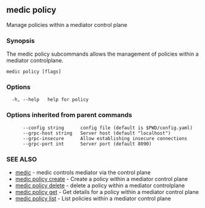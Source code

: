 ## medic policy

Manage policies within a mediator control plane

### Synopsis

The medic policy subcommands allows the management of policies within
a mediator controlplane.

```
medic policy [flags]
```

### Options

```
  -h, --help   help for policy
```

### Options inherited from parent commands

```
      --config string      config file (default is $PWD/config.yaml)
      --grpc-host string   Server host (default "localhost")
      --grpc-insecure      Allow establishing insecure connections
      --grpc-port int      Server port (default 8090)
```

### SEE ALSO

* [medic](medic.md)	 - medic controls mediator via the control plane
* [medic policy create](medic_policy_create.md)	 - Create a policy within a mediator control plane
* [medic policy delete](medic_policy_delete.md)	 - delete a policy within a mediator controlplane
* [medic policy get](medic_policy_get.md)	 - Get details for a policy within a mediator control plane
* [medic policy list](medic_policy_list.md)	 - List policies within a mediator control plane

